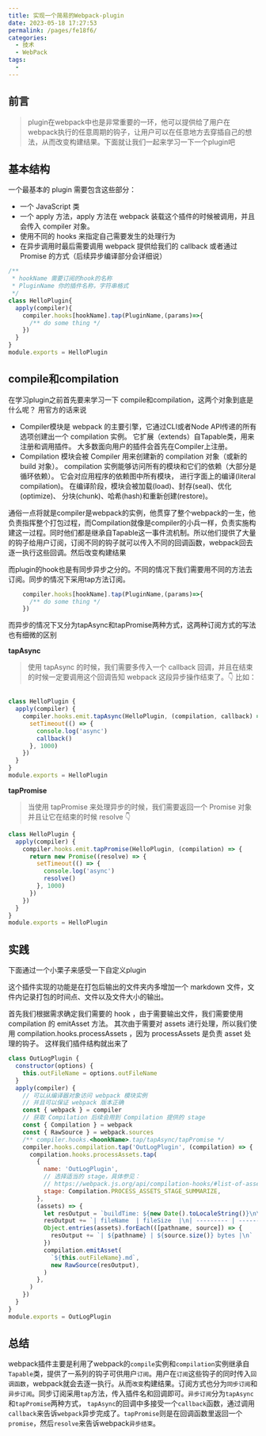 ```yaml
---
title: 实现一个简易的Webpack-plugin
date: 2023-05-18 17:27:53
permalink: /pages/fe18f6/
categories:
  - 技术
  - WebPack
tags:
  - 
---
```

## 前言
> plugin在webpack中也是非常重要的一环，他可以提供给了用户在webpack执行的任意周期的钩子，让用户可以在任意地方去穿插自己的想法，从而改变构建结果。下面就让我们一起来学习一下一个plugin吧
## 基本结构
一个最基本的 plugin 需要包含这些部分：
- 一个 JavaScript 类
- 一个 apply 方法，apply 方法在 webpack 装载这个插件的时候被调用，并且会传入 compiler 对象。
- 使用不同的 hooks 来指定自己需要发生的处理行为
- 在异步调用时最后需要调用 webpack 提供给我们的 callback 或者通过 Promise 的方式（后续异步编译部分会详细说）

```js
/**
 * hookName 需要订阅的hook的名称
 * PluginName 你的插件名称，字符串格式
 */
class HelloPlugin{
  apply(compiler){
    compiler.hooks[hookName].tap(PluginName,(params)=>{
      /** do some thing */
    })
  }
}
module.exports = HelloPlugin

```
## compile和compilation
在学习plugin之前首先要来学习一下 compile和compilation，这两个对象到底是什么呢？
用官方的话来说
- Compiler模块是 webpack 的主要引擎，它通过CLI或者Node API传递的所有选项创建出一个 compilation 实例。 它扩展（extends）自Tapable类，用来注册和调用插件。 大多数面向用户的插件会首先在Compiler上注册。
- Compilation 模块会被 Compiler 用来创建新的 compilation 对象（或新的 build 对象）。 compilation 实例能够访问所有的模块和它们的依赖（大部分是循环依赖）。 它会对应用程序的依赖图中所有模块， 进行字面上的编译(literal compilation)。 在编译阶段，模块会被加载(load)、封存(seal)、优化(optimize)、 分块(chunk)、哈希(hash)和重新创建(restore)。

通俗一点将就是compiler是webpack的实例，他贯穿了整个webpack的一生，他负责指挥整个打包过程，而Compilation就像是compiler的小兵一样，负责实施构建这一过程。同时他们都是继承自Tapable这一事件流机制。所以他们提供了大量的钩子给用户订阅，订阅不同的钩子就可以传入不同的回调函数，webpack回去逐一执行这些回调。然后改变构建结果

而plugin的hook也是有同步异步之分的。不同的情况下我们需要用不同的方法去订阅。同步的情况下采用tap方法订阅。
```js
    compiler.hooks[hookName].tap(PluginName,(params)=>{
      /** do some thing */
    })
```
而异步的情况下又分为tapAsync和tapPromise两种方式，这两种订阅方式的写法也有细微的区别

**tapAsync**
>使用 tapAsync 的时候，我们需要多传入一个 callback 回调，并且在结束的时候一定要调用这个回调告知 webpack 这段异步操作结束了。👇 比如：

```js

class HelloPlugin {
  apply(compiler) {
    compiler.hooks.emit.tapAsync(HelloPlugin, (compilation, callback) => {
      setTimeout(() => {
        console.log('async')
        callback()
      }, 1000)
    })
  }
}
module.exports = HelloPlugin

```
**tapPromise**
>当使用 tapPromise 来处理异步的时候，我们需要返回一个 Promise 对象并且让它在结束的时候 resolve 👇
```js
class HelloPlugin {
  apply(compiler) {
    compiler.hooks.emit.tapPromise(HelloPlugin, (compilation) => {
      return new Promise((resolve) => {
        setTimeout(() => {
          console.log('async')
          resolve()
        }, 1000)
      })
    })
  }
}
module.exports = HelloPlugin

```
## 实践
下面通过一个小栗子来感受一下自定义plugin

这个插件实现的功能是在打包后输出的文件夹内多增加一个 markdown 文件，文件内记录打包的时间点、文件以及文件大小的输出。

首先我们根据需求确定我们需要的 hook ，由于需要输出文件，我们需要使用 compilation 的 emitAsset 方法。
其次由于需要对 assets 进行处理，所以我们使用 compilation.hooks.processAssets ，因为 processAssets 是负责 asset 处理的钩子。
这样我们插件结构就出来了

```js
class OutLogPlugin {
  constructor(options) {
    this.outFileName = options.outFileName
  }
  apply(compiler) {
    // 可以从编译器对象访问 webpack 模块实例
    // 并且可以保证 webpack 版本正确
    const { webpack } = compiler
    // 获取 Compilation 后续会用到 Compilation 提供的 stage
    const { Compilation } = webpack
    const { RawSource } = webpack.sources
    /** compiler.hooks.<hoonkName>.tap/tapAsync/tapPromise */
    compiler.hooks.compilation.tap('OutLogPlugin', (compilation) => {
      compilation.hooks.processAssets.tap(
        {
          name: 'OutLogPlugin',
          // 选择适当的 stage，具体参见：
          // https://webpack.js.org/api/compilation-hooks/#list-of-asset-processing-stages
          stage: Compilation.PROCESS_ASSETS_STAGE_SUMMARIZE,
        },
        (assets) => {
          let resOutput = `buildTime: ${new Date().toLocaleString()}\n\n`
          resOutput += `| fileName  | fileSize  |\n| --------- | --------- |\n`
          Object.entries(assets).forEach(([pathname, source]) => {
            resOutput += `| ${pathname} | ${source.size()} bytes |\n`
          })
          compilation.emitAsset(
            `${this.outFileName}.md`,
            new RawSource(resOutput),
          )
        },
      )
    })
  }
}
module.exports = OutLogPlugin

```
## 总结
webpack插件主要是利用了webpack的```compile```实例和```compilation```实例继承自```Tapable```类，提供了一系列的钩子可供用户```订阅```。用户在```订阅```这些钩子的同时传入```回调函数```，webpack就会去逐一执行。从而```改变```构建结果。订阅方式也分为```同步订阅```和```异步订阅```。同步订阅采用```tap```方法，传入插件名和回调即可。```异步订阅```分为```tapAsync```和```tapPromise```两种方式，
```tapAsync```的回调中多接受一个```callback```函数，通过调用```callback```来告诉```webpack```异步完成了。```tapPromise```则是在回调函数里返回一个```promise```，然后```resolve```来告诉webpack```异步结束```。
